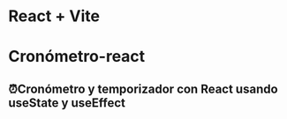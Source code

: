 # React + Vite
# Cronómetro-react
## ⏰Cronómetro y temporizador con React usando useState y useEffect
